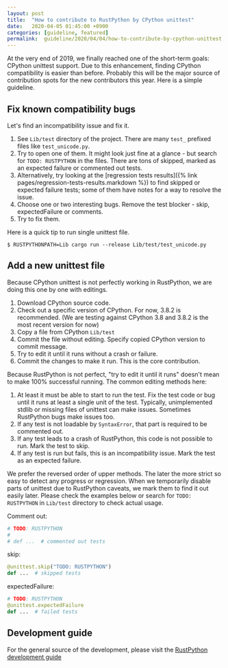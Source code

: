 ```yaml
---
layout: post
title:  "How to contribute to RustPython by CPython unittest"
date:   2020-04-05 01:45:00 +0900
categories: [guideline, featured]
permalink:  guideline/2020/04/04/how-to-contribute-by-cpython-unittest.html
---
```


At the very end of 2019, we finally reached one of the short-term goals: CPython unittest support. Due to this enhancement, finding CPython compatibility is easier than before.
Probably this will be the major source of contribution spots for the new contributors this year. Here is a simple guideline.

## Fix known compatibility bugs
Let's find an incompatibility issue and fix it.

1. See `Lib/test` directory of the project. There are many `test_` prefixed files like `test_unicode.py`.
2. Try to open one of them. It might look just fine at a glance - but search for `TODO: RUSTPYTHON` in the files. There are tons of skipped, marked as an expected failure or commented out tests.
  1. Alternatively, try looking at the [regression tests results]({% link pages/regression-tests-results.markdown %}) to find skipped or expected failure tests; some of them have
     notes for a way to resolve the issue.
3. Choose one or two interesting bugs. Remove the test blocker - skip, expectedFailure or comments.
4. Try to fix them.

Here is a quick tip to run single unittest file.

`$ RUSTPYTHONPATH=Lib cargo run --release Lib/test/test_unicode.py`

## Add a new unittest file
Because CPython unittest is not perfectly working in RustPython, we are doing this one by one with editings.
1. Download CPython source code.
2. Check out a specific version of CPython. For now, 3.8.2 is recommended. (We are testing against CPython 3.8 and 3.8.2 is the most recent version for now)
3. Copy a file from CPython `Lib/test`
4. Commit the file without editing. Specify copied CPython version to commit message.
5. Try to edit it until it runs without a crash or failure.
6. Commit the changes to make it run. This is the core contribution.

Because RustPython is not perfect, "try to edit it until it runs" doesn't mean to make 100% successful running. The common editing methods here:
1. At least it must be able to start to run the test. Fix the test code or bug until it runs at least a single unit of the test. Typically, unimplemented stdlib or missing files of unittest can make issues. Sometimes RustPython bugs make issues too.
2. If any test is not loadable by `SyntaxError`, that part is required to be commented out.
3. If any test leads to a crash of RustPython, this code is not possible to run. Mark the test to skip.
4. If any test is run but fails, this is an incompatibility issue. Mark the test as an expected failure.

We prefer the reversed order of upper methods. The later the more strict so easy to detect any progress or regression.
When we temporarily disable parts of unittest due to RustPython caveats, we mark them to find it out easily later. Please check the examples below or search for `TODO: RUSTPYTHON` in `Lib/test` directory to check actual usage.

Comment out:
```python
# TODO: RUSTPYTHON
#
# def ...  # commented out tests
```

skip:
```python
@unittest.skip("TODO: RUSTPYTHON")
def ...  # skipped tests
```

expectedFailure:
```python
# TODO: RUSTPYTHON
@unittest.expectedFailure
def ...  # failed tests
```

## Development guide
For the general source of the development, please visit the [RustPython development guide](https://github.com/RustPython/RustPython/blob/master/DEVELOPMENT.md)
